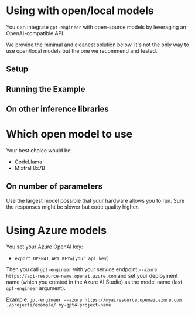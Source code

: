 Using with open/local models
============================

You can integrate `gpt-engineer` with open-source models by leveraging an OpenAI-compatible API.

We provide the minimal and cleanest solution below. It's not the only way to use open/local models but the one we recommend and tested.

Setup
-----

Running the Example
-------------------

On other inference libraries
-------------------

Which open model to use
==================

Your best choice would be:

- CodeLlama
- Mixtral 8x7B

On number of parameters
-------------------

Use the largest model possible that your hardware allows you to run. Sure the responses might be slower but code quality higher.

Using Azure models
==================

You set your Azure OpenAI key:
- `export OPENAI_API_KEY=[your api key]`

Then you call `gpt-engineer` with your service endpoint `--azure https://aoi-resource-name.openai.azure.com` and set your deployment name (which you created in the Azure AI Studio) as the model name (last `gpt-engineer` argument).

Example:
`gpt-engineer --azure https://myairesource.openai.azure.com ./projects/example/ my-gpt4-project-name`
